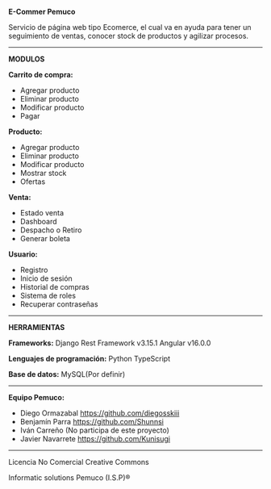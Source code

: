 **E-Commer Pemuco**

Servicio de página web tipo Ecomerce, el cual va en ayuda para tener un seguimiento de ventas, conocer stock de productos y agilizar procesos.

----------------------------------------------------------------------------------------------------------------------------------------------

**MODULOS**

**Carrito de compra:**
* Agregar producto
* Eliminar producto
* Modificar producto
* Pagar

**Producto:**
* Agregar producto
* Eliminar producto
* Modificar producto
* Mostrar stock
* Ofertas 

**Venta:**
* Estado venta 
* Dashboard  
* Despacho o Retiro
* Generar boleta
	
	
**Usuario:**
* Registro
* Inicio de sesión
* Historial de compras
* Sistema de roles 
* Recuperar contraseñas

----------------------------------------------------------------------------------------------------------------------------------------------

**HERRAMIENTAS**

**Frameworks:**
	    Django Rest Framework v3.15.1
	    Angular v16.0.0

**Lenguajes de programación:**
	    Python
 	    TypeScript

**Base de datos:**
        MySQL(Por definir)

-----------------------------------------------------------------------------------------------------------------------------------------------

**Equipo Pemuco:**
* Diego Ormazabal https://github.com/diegosskiii
* Benjamín Parra https://github.com/Shunnsi
* Iván Carreño (No participa de este proyecto)
* Javier Navarrete https://github.com/Kunisugi

-----------------------------------------------------------------------------------------------------------------------------------------------

Licencia No Comercial Creative Commons

Informatic solutions Pemuco (I.S.P)®

 
